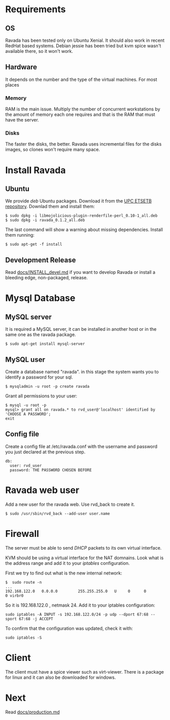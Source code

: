 # Requirements

## OS

Ravada has been tested only on Ubuntu Xenial. It should also work in recent RedHat based
systems. Debian jessie has been tried but kvm spice wasn't available there, so it won't
work.

## Hardware

It depends on the number and the type of the virtual machines. For most places 

### Memory
RAM is
the main issue. Multiply the number of concurrent workstations by the amount of memory
each one requires and that is the RAM that must have the server.

### Disks
The faster the disks, the better. Ravada uses incremental files for the disks images, so
clones won't require many space.


# Install Ravada

## Ubuntu

We provide _deb_ Ubuntu packages. Download it from the [UPC ETSETB repository](http://infoteleco.upc.edu/img/debian/). Downlad them and install them:

    $ sudo dpkg -i libmojolicious-plugin-renderfile-perl_0.10-1_all.deb
    $ sudo dpkg -i ravada_0.1.2_all.deb

The last command will show a warning about missing dependencies. Install them
running:

    $ sudo apt-get -f install

## Development Release

Read [docs/INSTALL\_devel.md](https://github.com/UPC/ravada/blob/master/docs/INSTALL_devel.md)  if you want to develop Ravada or install a bleeding
edge, non-packaged, release.

# Mysql Database

## MySQL server

It is required a MySQL server, it can be installed in another host or in the
same one as the ravada package.

    $ sudo apt-get install mysql-server

## MySQL user
Create a database named "ravada". in this stage the system wants you to identify a password for your sql.

    $ mysqladmin -u root -p create ravada

Grant all permissions to your user:

    $ mysql -u root -p
    mysql> grant all on ravada.* to rvd_user@'localhost' identified by 'CHOOSE A PASSWORD';
    exit

## Config file

Create a config file at /etc/ravada.conf with the username and password you just declared
at the previous step.

    db:
      user: rvd_user
      password: THE PASSWORD CHOSEN BEFORE

# Ravada web user

Add a new user for the ravada web. Use rvd\_back to create it.

    $ sudo /usr/sbin/rvd_back --add-user user.name


# Firewall

The server must be able to send _DHCP_ packets to its own virtual interface.

KVM should be using a virtual interface for the NAT domnains. Look what is the address range
and add it to your _iptables_ configuration.

First we try to find out what is the new internal network:

    $  sudo route -n
    ...
    192.168.122.0   0.0.0.0         255.255.255.0   U     0      0        0 virbr0

So it is 192.168.122.0 , netmask 24. Add it to your iptables configuration:

    sudo iptables -A INPUT -s 192.168.122.0/24 -p udp --dport 67:68 --sport 67:68 -j ACCEPT

To confirm that the configuration was updated, check it with:

    sudo iptables -S

# Client

The client must have a spice viewer such as virt-viewer. There is a package for
linux and it can also be downloaded for windows.

# Next

Read [docs/production.md](https://github.com/UPC/ravada/blob/master/docs/production.md) 
